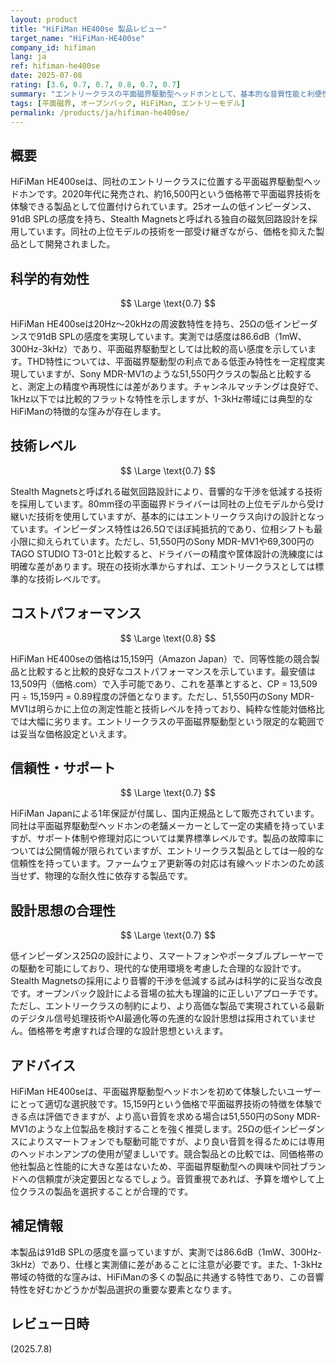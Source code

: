 ```yaml
---
layout: product
title: "HiFiMan HE400se 製品レビュー"
target_name: "HiFiMan-HE400se"
company_id: hifiman
lang: ja
ref: hifiman-he400se
date: 2025-07-08
rating: [3.6, 0.7, 0.7, 0.8, 0.7, 0.7]
summary: "エントリークラスの平面磁界駆動型ヘッドホンとして、基本的な音質性能と利便性を両立した製品"
tags: [平面磁界, オープンバック, HiFiMan, エントリーモデル]
permalink: /products/ja/hifiman-he400se/
---
```


## 概要

HiFiMan HE400seは、同社のエントリークラスに位置する平面磁界駆動型ヘッドホンです。2020年代に発売され、約16,500円という価格帯で平面磁界技術を体験できる製品として位置付けられています。25オームの低インピーダンス、91dB SPLの感度を持ち、Stealth Magnetsと呼ばれる独自の磁気回路設計を採用しています。同社の上位モデルの技術を一部受け継ぎながら、価格を抑えた製品として開発されました。

## 科学的有効性

$$ \Large \text{0.7} $$

HiFiMan HE400seは20Hz～20kHzの周波数特性を持ち、25Ωの低インピーダンスで91dB SPLの感度を実現しています。実測では感度は86.6dB（1mW、300Hz-3kHz）であり、平面磁界駆動型としては比較的高い感度を示しています。THD特性については、平面磁界駆動型の利点である低歪み特性を一定程度実現していますが、Sony MDR-MV1のような51,550円クラスの製品と比較すると、測定上の精度や再現性には差があります。チャンネルマッチングは良好で、1kHz以下では比較的フラットな特性を示しますが、1-3kHz帯域には典型的なHiFiManの特徴的な窪みが存在します。

## 技術レベル

$$ \Large \text{0.7} $$

Stealth Magnetsと呼ばれる磁気回路設計により、音響的な干渉を低減する技術を採用しています。80mm径の平面磁界ドライバーは同社の上位モデルから受け継いだ技術を使用していますが、基本的にはエントリークラス向けの設計となっています。インピーダンス特性は26.5Ωでほぼ純抵抗的であり、位相シフトも最小限に抑えられています。ただし、51,550円のSony MDR-MV1や69,300円のTAGO STUDIO T3-01と比較すると、ドライバーの精度や筐体設計の洗練度には明確な差があります。現在の技術水準からすれば、エントリークラスとしては標準的な技術レベルです。

## コストパフォーマンス

$$ \Large \text{0.8} $$

HiFiMan HE400seの価格は15,159円（Amazon Japan）で、同等性能の競合製品と比較すると比較的良好なコストパフォーマンスを示しています。最安値は13,509円（価格.com）で入手可能であり、これを基準とすると、CP = 13,509円 ÷ 15,159円 = 0.89程度の評価となります。ただし、51,550円のSony MDR-MV1は明らかに上位の測定性能と技術レベルを持っており、純粋な性能対価格比では大幅に劣ります。エントリークラスの平面磁界駆動型という限定的な範囲では妥当な価格設定といえます。

## 信頼性・サポート

$$ \Large \text{0.7} $$

HiFiMan Japanによる1年保証が付属し、国内正規品として販売されています。同社は平面磁界駆動型ヘッドホンの老舗メーカーとして一定の実績を持っていますが、サポート体制や修理対応については業界標準レベルです。製品の故障率については公開情報が限られていますが、エントリークラス製品としては一般的な信頼性を持っています。ファームウェア更新等の対応は有線ヘッドホンのため該当せず、物理的な耐久性に依存する製品です。

## 設計思想の合理性

$$ \Large \text{0.7} $$

低インピーダンス25Ωの設計により、スマートフォンやポータブルプレーヤーでの駆動を可能にしており、現代的な使用環境を考慮した合理的な設計です。Stealth Magnetsの採用により音響的干渉を低減する試みは科学的に妥当な改良です。オープンバック設計による音場の拡大も理論的に正しいアプローチです。ただし、エントリークラスの制約により、より高価な製品で実現されている最新のデジタル信号処理技術やAI最適化等の先進的な設計思想は採用されていません。価格帯を考慮すれば合理的な設計思想といえます。

## アドバイス

HiFiMan HE400seは、平面磁界駆動型ヘッドホンを初めて体験したいユーザーにとって適切な選択肢です。15,159円という価格で平面磁界技術の特徴を体験できる点は評価できますが、より高い音質を求める場合は51,550円のSony MDR-MV1のような上位製品を検討することを強く推奨します。25Ωの低インピーダンスによりスマートフォンでも駆動可能ですが、より良い音質を得るためには専用のヘッドホンアンプの使用が望ましいです。競合製品との比較では、同価格帯の他社製品と性能的に大きな差はないため、平面磁界駆動型への興味や同社ブランドへの信頼度が決定要因となるでしょう。音質重視であれば、予算を増やして上位クラスの製品を選択することが合理的です。

## 補足情報

本製品は91dB SPLの感度を謳っていますが、実測では86.6dB（1mW、300Hz-3kHz）であり、仕様と実測値に差があることに注意が必要です。また、1-3kHz帯域の特徴的な窪みは、HiFiManの多くの製品に共通する特性であり、この音響特性を好むかどうかが製品選択の重要な要素となります。

## レビュー日時

(2025.7.8)